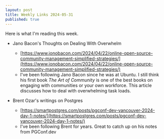 ```yaml
---
layout: post
title: Weekly Links 2024-05-31
published: true
---
```


Here is what I'm reading this week.

* Jano Bacon's Thoughts on Dealing With Overwhelm
  * [https://www.jonobacon.com/2024/04/22/online-open-source-community-management-simplified-strategies/](https://www.jonobacon.com/2024/04/22/online-open-source-community-management-simplified-strategies/)
  * I've been following Jano Bacon since he was at Ubuntu. I still think his first book *The Art of Community* is one of the best books on engaging with communities or your own workforce. This article discusses how to deal with overwhelming task loads.
  

* Brent Ozar's writings on Postgres
  * [https://smartpostgres.com/posts/pgconf-dev-vancouver-2024-day-1-notes/](https://smartpostgres.com/posts/pgconf-dev-vancouver-2024-day-1-notes/)
  * I've been following Brent for years. Great to catch up on his notes from PGConf.dev
